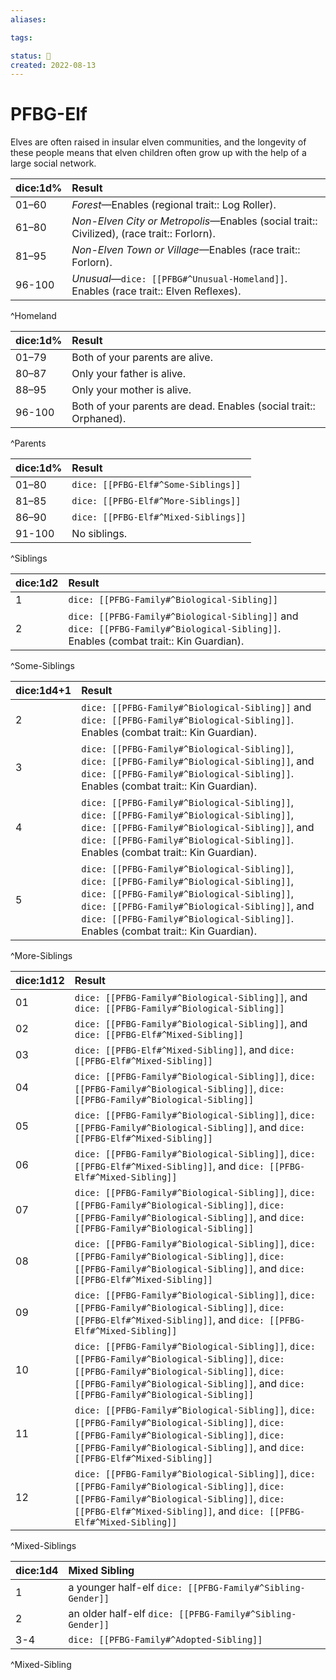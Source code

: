 ```yaml
---
aliases:

tags:

status: 🌰
created: 2022-08-13
---
```

# PFBG-Elf

Elves are often raised in insular elven communities, and the longevity of these people means that elven children often grow up with the help of a large social network.

| dice:1d% | Result                                                                                                   |
| -------- |:-------------------------------------------------------------------------------------------------------- |
| 01–60    | *Forest*—Enables (regional trait:: Log Roller).                                               |
| 61–80    | *Non-Elven City or Metropolis*—Enables (social trait:: Civilized), (race trait:: Forlorn). |
| 81–95    | *Non-Elven Town or Village*—Enables (race trait:: Forlorn).                                   |
| 96-100   | *Unusual*—`dice: [[PFBG#^Unusual-Homeland]]`. Enables (race trait:: Elven Reflexes).  |
^Homeland

| dice:1d% | Result                                                                                                                                                                                               |
| -------- |:---------------------------------------------------------------------------------------------------------------------------------------------------------------------------------------------------- |
| 01–79    | Both of your parents are alive.                                                                                                                                                                      |
| 80–87    | Only your father is alive.                                                                                                                                                                           |
| 88–95    | Only your mother is alive.                                                                                                                                                                           |
| 96-100   | Both of your parents are dead. Enables (social trait:: Orphaned). |
^Parents

| dice:1d% | Result                              |
| -------- |:----------------------------------- |
| 01–80    | `dice: [[PFBG-Elf#^Some-Siblings]]` |
| 81–85    | `dice: [[PFBG-Elf#^More-Siblings]]` |
| 86–90    | `dice: [[PFBG-Elf#^Mixed-Siblings]]` |
| 91-100   | No siblings.                        |
^Siblings

| dice:1d2 | Result                                                                                                                                                                                                                                                                                                                                                    |
| -------- |:--------------------------------------------------------------------------------------------------------------------------------------------------------------------------------------------------------------------------------------------------------------------------------------------------------------------------------------------------------- |
| 1        | `dice: [[PFBG-Family#^Biological-Sibling]]`                                                                                                                                                                                                                                                                                   |
| 2        | `dice: [[PFBG-Family#^Biological-Sibling]]` and `dice: [[PFBG-Family#^Biological-Sibling]]`. Enables (combat trait:: Kin Guardian).                                                                                                                                                    |
^Some-Siblings

| dice:1d4+1 | Result                                                                                                                                                                                                                                                                                                                                                                                    |
| ---------- |:----------------------------------------------------------------------------------------------------------------------------------------------------------------------------------------------------------------------------------------------------------------------------------------------------------------------------------------------------------------------------------------- |
| 2          | `dice: [[PFBG-Family#^Biological-Sibling]]` and `dice: [[PFBG-Family#^Biological-Sibling]]`. Enables (combat trait:: Kin Guardian).                                                                                                                                                                    |
| 3          | `dice: [[PFBG-Family#^Biological-Sibling]]`, `dice: [[PFBG-Family#^Biological-Sibling]]`, and `dice: [[PFBG-Family#^Biological-Sibling]]`. Enables (combat trait:: Kin Guardian).                                                                                  |
| 4          | `dice: [[PFBG-Family#^Biological-Sibling]]`, `dice: [[PFBG-Family#^Biological-Sibling]]`, `dice: [[PFBG-Family#^Biological-Sibling]]`, and `dice: [[PFBG-Family#^Biological-Sibling]]`. Enables (combat trait:: Kin Guardian). |
| 5          | `dice: [[PFBG-Family#^Biological-Sibling]]`, `dice: [[PFBG-Family#^Biological-Sibling]]`, `dice: [[PFBG-Family#^Biological-Sibling]]`, `dice: [[PFBG-Family#^Biological-Sibling]]`, and `dice: [[PFBG-Family#^Biological-Sibling]]`. Enables (combat trait:: Kin Guardian). |
^More-Siblings

| dice:1d12 | Result                |
|:--------- |:--------------------- |
| 01        | `dice: [[PFBG-Family#^Biological-Sibling]]`, and `dice: [[PFBG-Family#^Biological-Sibling]]`                                                                                                                   |
| 02        | `dice: [[PFBG-Family#^Biological-Sibling]]`, and `dice: [[PFBG-Elf#^Mixed-Sibling]]`                                                                                                                    |
| 03        | `dice: [[PFBG-Elf#^Mixed-Sibling]]`, and `dice: [[PFBG-Elf#^Mixed-Sibling]]`                                                                                                                     |
| 04        | `dice: [[PFBG-Family#^Biological-Sibling]]`, `dice: [[PFBG-Family#^Biological-Sibling]]`, `dice: [[PFBG-Family#^Biological-Sibling]]`                                                                                 |
| 05        | `dice: [[PFBG-Family#^Biological-Sibling]]`, `dice: [[PFBG-Family#^Biological-Sibling]]`, and `dice: [[PFBG-Elf#^Mixed-Sibling]]`                                                                              |
| 06        | `dice: [[PFBG-Family#^Biological-Sibling]]`, `dice: [[PFBG-Elf#^Mixed-Sibling]]`, and `dice: [[PFBG-Elf#^Mixed-Sibling]]`                                                                               |
| 07        | `dice: [[PFBG-Family#^Biological-Sibling]]`, `dice: [[PFBG-Family#^Biological-Sibling]]`, `dice: [[PFBG-Family#^Biological-Sibling]]`, and `dice: [[PFBG-Family#^Biological-Sibling]]`                                       |
| 08        | `dice: [[PFBG-Family#^Biological-Sibling]]`, `dice: [[PFBG-Family#^Biological-Sibling]]`, `dice: [[PFBG-Family#^Biological-Sibling]]`, and `dice: [[PFBG-Elf#^Mixed-Sibling]]`                                        |
| 09        | `dice: [[PFBG-Family#^Biological-Sibling]]`, `dice: [[PFBG-Family#^Biological-Sibling]]`, `dice: [[PFBG-Elf#^Mixed-Sibling]]`, and `dice: [[PFBG-Elf#^Mixed-Sibling]]`                                         |
| 10        | `dice: [[PFBG-Family#^Biological-Sibling]]`, `dice: [[PFBG-Family#^Biological-Sibling]]`, `dice: [[PFBG-Family#^Biological-Sibling]]`, `dice: [[PFBG-Family#^Biological-Sibling]]`, and `dice: [[PFBG-Family#^Biological-Sibling]]` |
| 11        | `dice: [[PFBG-Family#^Biological-Sibling]]`, `dice: [[PFBG-Family#^Biological-Sibling]]`, `dice: [[PFBG-Family#^Biological-Sibling]]`, `dice: [[PFBG-Family#^Biological-Sibling]]`, and `dice: [[PFBG-Elf#^Mixed-Sibling]]`  |
| 12        | `dice: [[PFBG-Family#^Biological-Sibling]]`, `dice: [[PFBG-Family#^Biological-Sibling]]`, `dice: [[PFBG-Family#^Biological-Sibling]]`, `dice: [[PFBG-Elf#^Mixed-Sibling]]`, and `dice: [[PFBG-Elf#^Mixed-Sibling]]`   |
^Mixed-Siblings

| dice:1d4 | Mixed Sibling                                       |
|:-------- |:--------------------------------------------------- |
| 1        | a younger half-elf `dice: [[PFBG-Family#^Sibling-Gender]]` |
| 2        | an older half-elf `dice: [[PFBG-Family#^Sibling-Gender]]`  |
| 3-4      | `dice: [[PFBG-Family#^Adopted-Sibling]]`                    |
^Mixed-Sibling
